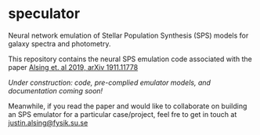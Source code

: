 # speculator
Neural network emulation of Stellar Population Synthesis (SPS) models for galaxy spectra and photometry.

This repository contains the neural SPS emulation code associated with the paper [Alsing et. al 2019, arXiv 1911.11778](https://arxiv.org/abs/1911.11778)

*Under construction: code, pre-complied emulator models, and documentation coming soon!*

Meanwhile, if you read the paper and would like to collaborate on building an SPS emulator for a particular case/project, feel fre to get in touch at justin.alsing@fysik.su.se
